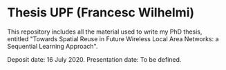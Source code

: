 # Thesis UPF (Francesc Wilhelmi)
This repository includes all the material used to write my PhD thesis, entitled "Towards Spatial Reuse in Future Wireless Local Area Networks: a Sequential Learning Approach".

Deposit date: 16 July 2020.
Presentation date: To be defined.
